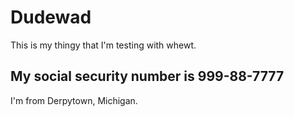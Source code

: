 # Dudewad
This is my thingy that I'm testing with whewt.

## My social security number is 999-88-7777
I'm from Derpytown, Michigan.